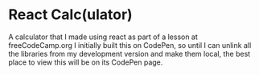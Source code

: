 # React Calc(ulator)
A calculator that I made using react as part of a lesson at freeCodeCamp.org I initially built this on CodePen, so until I can unlink all the libraries from my development version and make them local, the best place to view this will be on its CodePen page.
